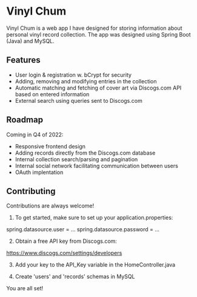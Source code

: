 
# Vinyl Chum

Vinyl Chum is a web app I have designed for storing information about personal vinyl record collection. The app was designed using Spring Boot (Java) and MySQL.


## Features

- User login & registration w. bCrypt for security
- Adding, removing and modifying entries in the collection
- Automatic matching and fetching of cover art via Discogs.com API based on entered information
- External search using queries sent to Discogs.com


## Roadmap

Coming in Q4 of 2022:

- Responsive frontend design
- Adding records directly from the Discogs.com database
- Internal collection search/parsing and pagination
- Internal social network facilitating communication between users
- OAuth implentation

## Contributing

Contributions are always welcome!

1) To get started, make sure to set up your application.properties:

spring.datasource.user = ... 
spring.datasource.password = ...

2) Obtain a free API key from Discogs.com:

https://www.discogs.com/settings/developers

3) Add your key to the API_Key variable in the HomeController.java

4) Create 'users' and 'records' schemas in MySQL

You are all set!
